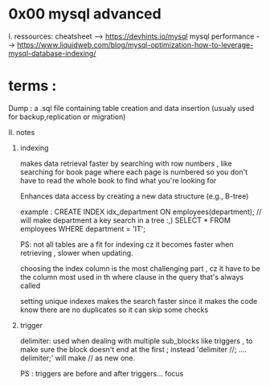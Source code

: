# 0x00 mysql advanced
I. ressources:
cheatsheet --> https://devhints.io/mysql
mysql performance --> https://www.liquidweb.com/blog/mysql-optimization-how-to-leverage-mysql-database-indexing/

# terms :
Dump : a .sql file containing table creation and data insertion (usualy used for backup,replication or migration)





II. notes
1. indexing

    makes data retrieval faster by searching with row numbers , 
    like searching for book page where each page is numbered 
    so you don't have to read the whole book to find what you're looking for 

    Enhances data access by creating a new data structure (e.g., B-tree)

    example :
        CREATE INDEX idx_department ON employees(department);
        // will make department a key search in a tree :,) 
        SELECT * FROM employees WHERE department = 'IT';

    PS: not all tables are a fit for indexing cz it becomes faster
    when retrieving , slower when updating.

    choosing the index column is the most challenging part ,
    cz it have to be the column most used in th where clause 
    in the query that's always called 

    setting unique indexes makes the search faster since it
    makes the code know there are no duplicates so it can skip some checks 

2. trigger

    delimiter:
        used when dealing with multiple sub_blocks like triggers , 
        to make sure the block doesn't end at the first ; 
        instead 'delimiter //; .... delimiter;' will make // as new one.

    PS : triggers are before and after triggers... focus
